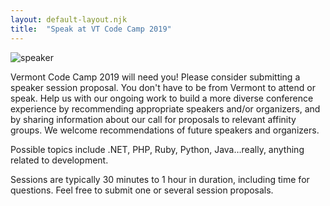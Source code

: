 ```yaml
---
layout: default-layout.njk
title:  "Speak at VT Code Camp 2019"
---
```


<div class="img-md"></div>

![speaker](/assets/undraw_candidate_ubwv.png)

Vermont Code Camp 2019 will need you! Please consider submitting a speaker session proposal. You don't have to be from Vermont to attend or speak. Help us with our ongoing work to build a more diverse conference experience by recommending appropriate speakers and/or organizers, and by sharing information about our call for proposals to relevant affinity groups. We welcome recommendations of future speakers and organizers.

Possible topics include .NET, PHP, Ruby, Python, Java&hellip;really, anything related to development.

Sessions are typically 30 minutes to 1 hour in duration, including time for questions. Feel free to submit one or several session proposals.

